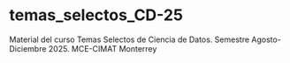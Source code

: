 # temas_selectos_CD-25
Material del curso Temas Selectos de Ciencia de Datos. Semestre Agosto-Diciembre 2025. MCE-CIMAT Monterrey
